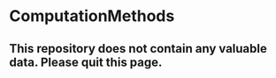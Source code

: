 # ComputationMethods

## This repository does not contain any valuable data. Please quit this page.
